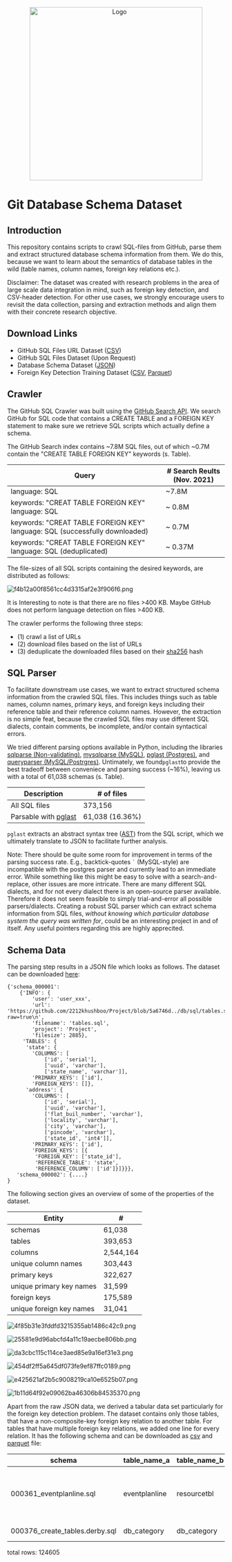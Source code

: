 <div align="center"><img src="imgs/GH_DB.png" alt="Logo" width="400"/></div>

# Git Database Schema Dataset 

## Introduction
This repository contains scripts to crawl SQL-files from GitHub, parse them and extract structured database schema information from them. We do this, because we want to learn about the semantics of database tables in the wild (table names, column names, foreign key relations etc.). 

Disclaimer: The dataset was created with research problems in the area of large scale data integration in mind, such as foreign key detection, and CSV-header detection. For other use cases, we strongly encourage users to revisit the data collection, parsing and extraction methods and align them with their concrete research objective.

## Download Links
- GitHub SQL Files URL Dataset ([CSV](https://drive.google.com/file/d/1SIKG2Xn64LSOelXYQllGrRxlLX6tzJgi/view?usp=sharing))
- GitHub SQL Files Dataset (Upon Request)
- Database Schema Dataset ([JSON](https://drive.google.com/file/d/1WRW33SVOper7weXw5sIclsAU20szGoEP/view?usp=sharing))
- Foreign Key Detection Training Dataset ([CSV](https://drive.google.com/file/d/1PQv8nDs-zZh04LHE7lPgWfBnmvcWvMFb/view?usp=sharing), [Parquet](https://drive.google.com/file/d/11wAVB1dt9YQGVcFtcrKDyhQGJR09QGAE/view?usp=sharing))


## Crawler
The GitHub SQL Crawler was built using the [GitHub Search API](https://docs.github.com/en/rest/reference/search). We search GitHub for SQL code that contains a CREATE TABLE and a FOREIGN KEY statement to make sure we retrieve SQL scripts which actually define a schema.

The GitHub Search index contains ~7.8M SQL files, out of which ~0.7M contain the "CREATE TABLE FOREIGN KEY" keywords (s. Table).

| Query  | # Search Reults (Nov. 2021)  |
|-------|------------|
| language: SQL  | ~7.8M  |
| keywords: "CREAT TABLE FOREIGN KEY" language: SQL  | ~ 0.8M  |
| keywords: "CREAT TABLE FOREIGN KEY" language: SQL (successfully downloaded) | ~ 0.7M  |
| keywords: "CREAT TABLE FOREIGN KEY" language: SQL (deduplicated)  | ~ 0.37M |

The file-sizes of all SQL scripts containing the desired keywords, are distributed as follows: 

![f4b12a00f8561cc4d3315af2e3f906f6.png](imgs/f4b12a00f8561cc4d3315af2e3f906f6.png)

It is Interesting to note is that there are no files >400 KB. Maybe GitHub does not perform language detection on files >400 KB.

The crawler performs the following three steps: 

- (1) crawl a list of URLs 
- (2) download files based on the list of URLs 
- (3) deduplicate the downloaded files based on their [sha256](https://docs.python.org/3/library/hashlib.html) hash 


## SQL Parser
To facilitate downstream use cases, we want to extract structured schema information from the crawled SQL files. This includes things such as table names, column names, primary keys, and foreign keys including their reference table and their reference column names. However, the extraction is no simple feat, because the crawled SQL files may use different SQL dialects, contain comments, be incomplete, and/or contain syntactical errors. 

We tried different parsing options available in Python, including the libraries [sqlparse (Non-validating)](https://github.com/andialbrecht/sqlparse), [mysqlparse (MySQL)](https://github.com/seporaitis/mysqlparse), [pglast (Postgres)](https://github.com/lelit/pglast), and [queryparser (MySQL/Postrgres)](https://github.com/aipescience/queryparser). Untimately, we found`pglast`to provide the best tradeoff between conveniece and parsing success (~16%), leaving us with a total of 61,038 schemas (s. Table).

| Description | # of files |
|-------|------------|
| All SQL files  | 373,156  |
| Parsable with [pglast](https://pypi.org/project/pglast/)  | 61,038 (16.36%)  |

`pglast` extracts an abstract syntax tree ([AST](https://pglast.readthedocs.io/en/v3/ast.html)) from the SQL script, which we ultimately translate to JSON to facilitate further analysis.

Note: There should be quite some room for improvement in terms of the parsing success rate. E.g., backtick-quotes `` ` `` (MySQL-style) are incompatible with the postgres parser and currently lead to an immediate error. While something like this might be easy to solve with a search-and-replace, other issues are more intricate. There are many different SQL dialects, and for not every dialect there is an open-source parser available. Therefore it does not seem feasible to simply trial-and-error all possible parsers/dialects. Creating a robust SQL parser which can extract schema information from SQL files, _without knowing which particular database system the query was written for_, could be an interesting project in and of itself. Any useful pointers regarding this are highly apprecited.

## Schema Data
The parsing step results in a JSON file which looks as follows. The dataset can be downloaded [here](https://drive.google.com/file/d/1WRW33SVOper7weXw5sIclsAU20szGoEP/view?usp=sharing):

```
{'schema_000001':
	{'INFO': {
		'user': 'user_xxx',
		'url': 'https://github.com/2212khushboo/Project/blob/5a6746d../db/sql/tables.sql?raw=true\n',
		'filename': 'tables.sql',
		'project': 'Project',
		'filesize': 2885},
	 'TABLES': {
	  'state': {
		'COLUMNS': [
			['id', 'serial'],
			['uuid', 'varchar'],
			['state_name', 'varchar']],
	    'PRIMARY_KEYS': ['id'],
	    'FOREIGN_KEYS': []},
	  'address': {
		'COLUMNS': [
			['id', 'serial'],
			['uuid', 'varchar'],
			['flat_buil_number', 'varchar'],
			['locality', 'varchar'],
			['city', 'varchar'],
			['pincode', 'varchar'],
			['state_id', 'int4']],
	    'PRIMARY_KEYS': ['id'],
	    'FOREIGN_KEYS': [{
		 'FOREIGN_KEY': ['state_id'],
		 'REFERENCE_TABLE': 'state',
		 'REFERENCE_COLUMN': ['id']}]}}},
   'schema_000002': {....}
}
```


The following section gives an overview of some of the properties of the dataset. 

| Entity | # |
|-------|------------|
| schemas | 61,038 |
| tables | 393,653 |
| columns| 2,544,164 |
| unique column names | 303,443 |
| primary keys | 322,627 |
| unique primary key names | 31,599 |
| foreign keys | 175,589 |
| unique foreign key names | 31,041 |

![4f85b31e3fddfd3215355ab1486c42c9.png](imgs/4f85b31e3fddfd3215355ab1486c42c9.png)

![25581e9d96abcfd4a11c19aecbe806bb.png](imgs/25581e9d96abcfd4a11c19aecbe806bb.png)

![da3cbc115c114ce3aed85e9a16ef31e3.png](imgs/da3cbc115c114ce3aed85e9a16ef31e3.png)




![454df2ff5a645df073fe9ef87ffc0189.png](imgs/454df2ff5a645df073fe9ef87ffc0189.png)

![e425621af2b5c9008219ca10e6525b07.png](imgs/e425621af2b5c9008219ca10e6525b07.png)

![1b11d64f92e09062ba46306b84535370.png](imgs/1b11d64f92e09062ba46306b84535370.png)

Apart from the raw JSON data, we derived a tabular data set particularly for the foreign key detection problem. The dataset contains only those tables, that have a non-composite-key foreign key relation to another table. For tables that have multiple foreign key relations, we added one line for every relation.  It has the following schema and can be downloaded as [csv](https://drive.google.com/file/d/1PQv8nDs-zZh04LHE7lPgWfBnmvcWvMFb/view?usp=sharing) and [parquet](https://drive.google.com/file/d/11wAVB1dt9YQGVcFtcrKDyhQGJR09QGAE/view?usp=sharing) file:

|schema|table_name_a|table_name_b|columns_a|columns_b|primary_keys_a|primary_keys_b|key_a|key_b|
|-------|------------|----|------|------|-------|--------|------|------|
|000361_eventplanline.sql|eventplanline|resourcetbl|planno, lineno, locno, resno, timestart, time...||id|id|resno|resno|
|000376_create_tables.derby.sql|db_category|db_category|id, name, parent_id|id, name, parent_id|id|id|parent_id|id|

total rows: 124605
